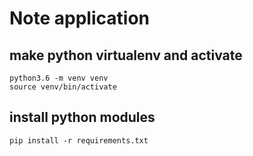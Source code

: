 # Note application

## make python virtualenv and activate

```
python3.6 -m venv venv
source venv/bin/activate
```

## install python modules

```
pip install -r requirements.txt
```
